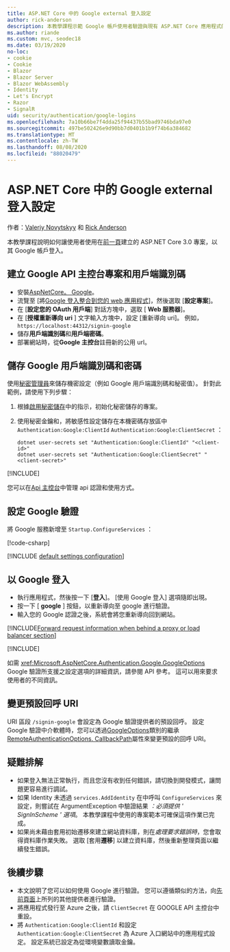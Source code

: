 ```yaml
---
title: ASP.NET Core 中的 Google external 登入設定
author: rick-anderson
description: 本教學課程示範 Google 帳戶使用者驗證與現有 ASP.NET Core 應用程式的整合。
ms.author: riande
ms.custom: mvc, seodec18
ms.date: 03/19/2020
no-loc:
- cookie
- Cookie
- Blazor
- Blazor Server
- Blazor WebAssembly
- Identity
- Let's Encrypt
- Razor
- SignalR
uid: security/authentication/google-logins
ms.openlocfilehash: 7a10b66be7f4dda25f94437b55bad9746bda97e0
ms.sourcegitcommit: 497be502426e9d90bb7d0401b1b9f74b6a384682
ms.translationtype: MT
ms.contentlocale: zh-TW
ms.lasthandoff: 08/08/2020
ms.locfileid: "88020479"
---
```

# <a name="google-external-login-setup-in-aspnet-core"></a>ASP.NET Core 中的 Google external 登入設定

作者：[Valeriy Novytskyy](https://github.com/01binary) 和 [Rick Anderson](https://twitter.com/RickAndMSFT)

本教學課程說明如何讓使用者使用在[前一頁](xref:security/authentication/social/index)建立的 ASP.NET Core 3.0 專案，以其 Google 帳戶登入。

## <a name="create-a-google-api-console-project-and-client-id"></a>建立 Google API 主控台專案和用戶端識別碼

* 安裝[AspNetCore。 Google](https://www.nuget.org/packages/Microsoft.AspNetCore.Authentication.Google)。
* 流覽至 [將[Google 登入整合到您的 web 應用程式](https://developers.google.com/identity/sign-in/web/sign-in)]，然後選取 [**設定專案**]。
* 在 [**設定您的 OAuth 用戶端**] 對話方塊中，選取 [ **Web 服務器**]。
* 在 [**授權重新導向 uri** ] 文字輸入方塊中，設定 [重新導向 uri]。 例如， `https://localhost:44312/signin-google`
* 儲存**用戶端識別碼**和**用戶端密碼**。
* 部署網站時，從**Google 主控台**註冊新的公用 url。

## <a name="store-the-google-client-id-and-secret"></a>儲存 Google 用戶端識別碼和密碼

使用[秘密管理員](xref:security/app-secrets)來儲存機密設定（例如 Google 用戶端識別碼和秘密值）。 針對此範例，請使用下列步驟：

1. 根據[啟用秘密儲存](xref:security/app-secrets#enable-secret-storage)中的指示，初始化秘密儲存的專案。
1. 使用秘密金鑰和，將敏感性設定儲存在本機密碼存放區中 `Authentication:Google:ClientId` `Authentication:Google:ClientSecret` ：

    ```dotnetcli
    dotnet user-secrets set "Authentication:Google:ClientId" "<client-id>"
    dotnet user-secrets set "Authentication:Google:ClientSecret" "<client-secret>"
    ```

[!INCLUDE[](~/includes/environmentVarableColon.md)]

您可以在[Api 主控台](https://console.developers.google.com/apis/dashboard)中管理 api 認證和使用方式。

## <a name="configure-google-authentication"></a>設定 Google 驗證

將 Google 服務新增至 `Startup.ConfigureServices` ：

[!code-csharp[](~/security/authentication/social/social-code/3.x/StartupGoogle3x.cs?highlight=11-19)]

[!INCLUDE [default settings configuration](includes/default-settings2-2.md)]

## <a name="sign-in-with-google"></a>以 Google 登入

* 執行應用程式，然後按一下 [**登入**]。 [使用 Google 登入] 選項隨即出現。
* 按一下 [ **google** ] 按鈕，以重新導向至 google 進行驗證。
* 輸入您的 Google 認證之後，系統會將您重新導向回到網站。

[!INCLUDE[Forward request information when behind a proxy or load balancer section](includes/forwarded-headers-middleware.md)]

[!INCLUDE[](includes/chain-auth-providers.md)]

如需 <xref:Microsoft.AspNetCore.Authentication.Google.GoogleOptions> Google 驗證所支援之設定選項的詳細資訊，請參閱 API 參考。 這可以用來要求使用者的不同資訊。

## <a name="change-the-default-callback-uri"></a>變更預設回呼 URI

URI 區段 `/signin-google` 會設定為 Google 驗證提供者的預設回呼。 設定 Google 驗證中介軟體時，您可以透過[GoogleOptions](/dotnet/api/microsoft.aspnetcore.authentication.google.googleoptions)類別的繼承[RemoteAuthenticationOptions. CallbackPath](/dotnet/api/microsoft.aspnetcore.authentication.remoteauthenticationoptions.callbackpath)屬性來變更預設的回呼 URI。

## <a name="troubleshooting"></a>疑難排解

* 如果登入無法正常執行，而且您沒有收到任何錯誤，請切換到開發模式，讓問題更容易進行調試。
* 如果 Identity 未透過 `services.AddIdentity` 在中呼叫 `ConfigureServices` 來設定，則嘗試在 ArgumentException 中驗證結果 *：必須提供 ' SignInScheme ' 選項*。 本教學課程中使用的專案範本可確保這項作業已完成。
* 如果尚未藉由套用初始遷移來建立網站資料庫，則在*處理要求錯誤時*，您會取得資料庫作業失敗。 選取 [套用**遷移**] 以建立資料庫，然後重新整理頁面以繼續發生錯誤。

## <a name="next-steps"></a>後續步驟

* 本文說明了您可以如何使用 Google 進行驗證。 您可以遵循類似的方法，向[先前頁面](xref:security/authentication/social/index)上所列的其他提供者進行驗證。
* 將應用程式發行至 Azure 之後，請 `ClientSecret` 在 GOOGLE API 主控台中重設。
* 將 `Authentication:Google:ClientId` 和設定 `Authentication:Google:ClientSecret` 為 Azure 入口網站中的應用程式設定。 設定系統已設定為從環境變數讀取金鑰。
